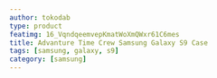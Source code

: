 ```yaml
---
author: tokodab
type: product
featimg: 16_VqndqeemvepKmatWoXmQWxr61C6mes
title: Advanture Time Crew Samsung Galaxy S9 Case
tags: [samsung, galaxy, s9]
category: [samsung]
---
```

